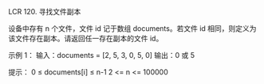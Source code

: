 LCR 120. 寻找文件副本

设备中存有 n 个文件，文件 id 记于数组 documents。若文件 id 相同，则定义为该文件存在副本。请返回任一存在副本的文件 id。

 
示例 1：
输入：documents = [2, 5, 3, 0, 5, 0]
输出：0 或 5
 

提示：
0 ≤ documents[i] ≤ n-1
2 <= n <= 100000